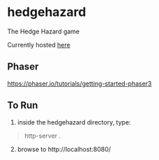 # hedgehazard
The Hedge Hazard game


Currently hosted [here](http://extropy-hedge-hazard.s3-website-eu-west-1.amazonaws.com/)


Phaser
------


https://phaser.io/tutorials/getting-started-phaser3


To Run
-------


1. inside the hedgehazard directory, type: 
> http-server .
2. browse to http://localhost:8080/
